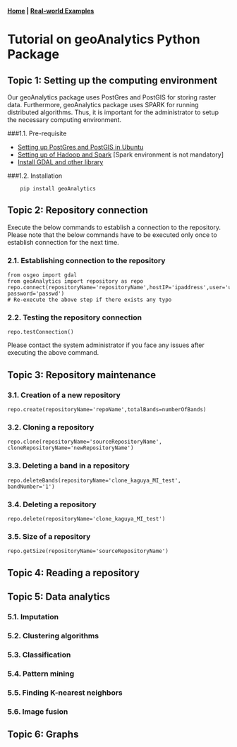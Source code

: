 **[Home](index.html) |  [Real-world Examples](examples.html)**

# Tutorial on geoAnalytics Python Package

## Topic 1: Setting up the computing environment

Our geoAnalytics package uses  PostGres and PostGIS for storing raster data. Furthermore, geoAnalytics package uses SPARK for running distributed algorithms. Thus, it is important for
the administrator to setup the necessary computing environment.  
  
###1.1. Pre-requisite

- [Setting up PostGres and PostGIS in Ubuntu](postGres.html)
- [Setting up of Hadoop and Spark](https://phoenixnap.com/kb/install-spark-on-ubuntu)  [Spark environment is not mandatory]
- [Install GDAL and other library](gdal.html)

###1.2. Installation

        pip install geoAnalytics

## Topic 2:  Repository connection

Execute the below commands to establish a connection to the repository. Please note that the below commands have to be executed only once to establish connection for the next time.

### 2.1. Establishing connection to the repository
    from osgeo import gdal
    from geoAnalytics import repository as repo
    repo.connect(repositoryName='repositoryName',hostIP='ipaddress',user='userName', password='passwd')
    # Re-execute the above step if there exists any typo 

### 2.2. Testing the repository connection

    repo.testConnection()

Please contact the system administrator if you face any issues after executing the above command.

## Topic 3: Repository maintenance

### 3.1. Creation of a new repository

    repo.create(repositoryName='repoName',totalBands=numberOfBands)

### 3.2. Cloning a repository

    repo.clone(repositoryName='sourceRepositoryName', cloneRepositoryName='newRepositoryName')

### 3.3. Deleting a band in a repository

    repo.deleteBands(repositoryName='clone_kaguya_MI_test', bandNumber='1')

### 3.4. Deleting a repository

    repo.delete(repositoryName='clone_kaguya_MI_test')

### 3.5. Size of a repository

    repo.getSize(repositoryName='sourceRepositoryName')

## Topic 4: Reading a repository


## Topic 5: Data analytics


### 5.1. Imputation

### 5.2. Clustering algorithms

### 5.3. Classification

### 5.4. Pattern mining

### 5.5. Finding K-nearest neighbors

### 5.6. Image fusion

## Topic 6: Graphs


